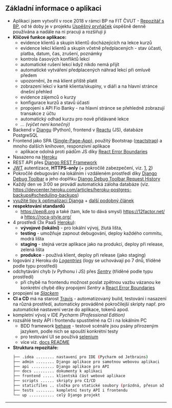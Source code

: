## Základní informace o aplikaci
* Aplikaci jsem vytvořil v roce 2018 v rámci BP na FIT ČVUT - [Repozitář s BP](https://github.com/rodlukas/bachelors-thesis), od té doby je v projektu [Úspěšný prvňáček](https://uspesnyprvnacek.cz/) úspěšně denně používána a nadále na ni pracuji a rozšiřuji ji
* **Klíčové funkce aplikace:**
    * evidence klientů a skupin klientů docházejících na lekce kurzů
    * evidence lekcí klientů a skupin včetně předplacených - stav účasti, platba, datum, čas, zrušení, poznámky
    * kontrola časových konfliktů lekcí
    * automatické rušení lekcí když nikdo nemá přijít
    * automatické vytváření předplacených náhrad lekcí při omluvě předem
    * upozornění, že má klient příště platit
    * zobrazení lekcí v kartě klienta/skupiny, v diáři a na hlavní stránce dnešní přehled
    * evidence zájemců o kurzy
    * konfigurace kurzů a stavů účasti
    * propojení s API Fio Banky - na hlavní stránce se přehledně zobrazují transakce z účtu
    * automatický odhad kurzu pro nově přidávané lekce
    * *... (výčet není konečný)*
* Backend v [Djangu](https://www.djangoproject.com/) (Python), frontend v [Reactu](https://reactjs.org/) (JS), databáze PostgreSQL
* Frontend jako SPA ([Single-Page-App](https://en.wikipedia.org/wiki/Single-page_application)), použitý Bootstrap ([reactstrap](https://reactstrap.github.io/)) a mnoho dalších knihoven, responzivní aplikace
    * aplikace odolná proti pádům JS díky [React Error Boundaries](https://reactjs.org/docs/error-boundaries.html)
* Nasazeno na [Heroku](https://www.heroku.com/)
* REST API přes [Django REST Framework](http://www.django-rest-framework.org/)
* [JWT](https://jwt.io/) autentizace, **HTTPS-only** (+ pokročilé zabezpečení, viz. [1](https://docs.djangoproject.com/en/2.0/howto/deployment/checklist/), [2](https://wsvincent.com/django-best-practices/))
* Pokročilé debugování na lokálním i vzdáleném prostředí díky [Django Debug Toolbar](https://github.com/jazzband/django-debug-toolbar) a jeho doplňku [Django Debug Toolbar Request History](https://github.com/djsutho/django-debug-toolbar-request-history/)
* Každý den ve 3:00 se provádí automatická záloha databáze (viz. https://devcenter.heroku.com/articles/heroku-postgres-backups#scheduling-backups)
* [využité tipy k optimalizaci Djanga](https://www.revsys.com/tidbits/django-performance-simple-things/) + [další podobný článek](http://ses4j.github.io/2015/11/23/optimizing-slow-django-rest-framework-performance/)
* **respektování standardů**
    * https://pep8.org a také (tam, kde to dává smysl) https://12factor.net/ a https://roca-style.org/
* 4 prostředí (3x PaaS [Heroku](https://www.heroku.com/)):
    * **vývojové (lokální)** - pro lokální vývoj, žlutá lišta,
    * **testing** - umožňuje zapnout debugování, deploy každého commitu, modrá lišta
    * **staging** - stejná verze aplikace jako na produkci, deploy při release, zelená lišta
    * **produkce** - používá klient, deploy při release (jako staging)
* logování z Heroku do *[Logentries](https://logentries.com/)* (logy se uchovávají po 7 dnů, tříděné podle typu prostředí)
* odchytávání chyb (v Pythonu i JS) přes *[Sentry](https://sentry.io/)* (tříděné podle typu prostředí)
    * při chybě na frontendu možnost poslat zpětnou vazbu vázanou ke konkrétní chybě díky propojení *Sentry* a [React Error Boundaries](https://reactjs.org/docs/error-boundaries.html)
* propojení se *[Slackem](https://slack.com/)*
* **CI a CD** má na starost [Travis](https://travis-ci.com/) - automatizovaný build, testování i nasazení 
na různá prostředí, automaticky prováděné pokročilejší skripty např. pro automatické nastavení verze do aplikace,
tokenů apod.
* kompletní vývoj v IDE *Pycharm (Professional Edition)*
* rozsáhlé testy API i frontendu spustitelné na CI i na lokálním PC
    * BDD framework [behave](https://github.com/behave/behave) - testové scénáře jsou psány přirozeným jazykem, podle nich se spouští konkrétní testy
    * pro testování UI se používá [selenium](https://github.com/SeleniumHQ/selenium)
    * více viz. [docs README](/docs/README.md)
* **Struktura repozitáře:**
    ```bash
    ├── .idea ........ nastavení pro IDE (Pycharm od Jetbrains)      
    ├── admin ........ Django aplikace pro samotnou webovou aplikaci        
    ├── api .......... Django aplikace pro API
    ├── docs ......... dokumenty k aplikaci     
    ├── frontend ..... klientská část webové aplikace   
    ├── scripts ...... skripty pro CI/CD
    ├── staticfiles .. složka pro statické soubory (prázdná, přesun až na CI)
    ├── tests ........ kompletní testy API i frontendu
    └── up ........... celý Django projekt
    ```
---
